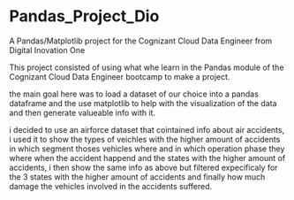 # Pandas_Project_Dio
A Pandas/Matplotlib project for the Cognizant Cloud Data Engineer from Digital Inovation One

This project consisted of using what whe learn in the Pandas module of the Cognizant Cloud Data Engineer bootcamp to make a project.

the main goal here was to load a dataset of our choice into a pandas dataframe and the use matplotlib to help with the visualization of the data
and then generate valueable info with it.

i decided to use an airforce dataset that cointained info about air accidents, i used it to show the types of veichles with the higher amount of accidents
in which segment thoses vehicles where and in which operation phase they where when the accident happend and the states with the higher amount of accidents,
i then show the same info as above but filtered expecificaly for the 3 states with the higher amount of accidents and finally how much damage the vehicles 
involved in the accidents suffered.
